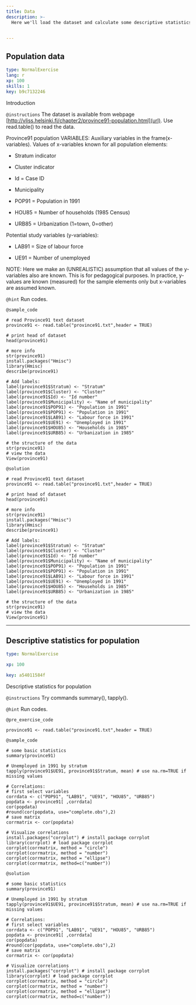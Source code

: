 ```yaml
---
title: Data
description: >-
  Here we'll load the dataset and calculate some descriptive statistics.


---
```

## Population data

```yaml
type: NormalExercise
lang: r
xp: 100
skills: 1
key: b9c7132246
```

Introduction

`@instructions`
The dataset is available from webpage [http://vliss.helsinki.fi/chapter2/province91-population.html](url). Use read.table() to read the data.

Province91 population VARIABLES:
Auxiliary variables in the frame(x-variables). Values of x-variables known for all population elements:
    
- Stratum  indicator
 
- Cluster  indicator
    
- Id = Case ID

- Municipality

- POP91 = Population in 1991
    
- HOU85 = Number of households (1985 Census)

- URB85  = Urbanization (1=town, 0=other)

Potential study variables (y-variables):

- LAB91  = Size of labour force
 
- UE91 = Number of unemployed

NOTE: Here we make an (UNREALISTIC) assumption that all values of the y-variables also are known. This is for pedagogical purposes. In practice, y-values are known (measured) for the sample elements only but x-variables are assumed known.

`@hint`
Run codes.


`@sample_code`
```{r}
# read Province91 text dataset
province91 <- read.table("province91.txt",header = TRUE)

# print head of dataset
head(province91)

# more info
str(province91)
install.packages("Hmisc")
library(Hmisc)
describe(province91)

# Add labels:
label(province91$Stratum) <- "Stratum" 
label(province91$Cluster) <- "Cluster" 
label(province91$Id) <- "Id number" 
label(province91$Municipality) <- "Name of municipality"
label(province91$POP91) <- "Population in 1991" 
label(province91$POP91) <- "Population in 1991" 
label(province91$LAB91) <- "Labour force in 1991" 
label(province91$UE91) <- "Unemployed in 1991" 
label(province91$HOU85) <- "Households in 1985" 
label(province91$URB85) <- "Urbanization in 1985"

# the structure of the data
str(province91)
# view the data
View(province91)
```
`@solution`
```{r}
# read Province91 text dataset
province91 <- read.table("province91.txt",header = TRUE)

# print head of dataset
head(province91)

# more info
str(province91)
install.packages("Hmisc")
library(Hmisc)
describe(province91)

# Add labels:
label(province91$Stratum) <- "Stratum" 
label(province91$Cluster) <- "Cluster" 
label(province91$Id) <- "Id number" 
label(province91$Municipality) <- "Name of municipality"
label(province91$POP91) <- "Population in 1991" 
label(province91$POP91) <- "Population in 1991" 
label(province91$LAB91) <- "Labour force in 1991" 
label(province91$UE91) <- "Unemployed in 1991" 
label(province91$HOU85) <- "Households in 1985" 
label(province91$URB85) <- "Urbanization in 1985"

# the structure of the data
str(province91)
# view the data
View(province91)
```






---
## Descriptive statistics for population

```yaml
type: NormalExercise

xp: 100

key: a54011584f
```

Descriptive statistics for population

`@instructions`
Try commands summary(), tapply().

`@hint`
Run codes.

`@pre_exercise_code`
```{r}
province91 <- read.table("province91.txt",header = TRUE)
```
`@sample_code`
```{r}
# some basic statistics
summary(province91)

# Unemployed in 1991 by stratum
tapply(province91$UE91, province91$Stratum, mean) # use na.rm=TRUE if missing values

# Correlations:
# first select variables
corrdata <- c("POP91", "LAB91", "UE91", "HOU85", "URB85")
popdata <- province91[ ,corrdata]
cor(popdata)
#round(cor(popdata, use="complete.obs"),2)
# save matrix
corrmatrix <- cor(popdata) 

# Visualize correlations
install.packages("corrplot") # install package corrplot
library(corrplot) # load package corrplot
corrplot(corrmatrix, method = "circle")
corrplot(corrmatrix, method = "number")
corrplot(corrmatrix, method = "ellipse")
corrplot(corrmatrix, method=c("number"))
```
`@solution`
```{r}
# some basic statistics
summary(province91)

# Unemployed in 1991 by stratum
tapply(province91$UE91, province91$Stratum, mean) # use na.rm=TRUE if missing values

# Correlations:
# first select variables
corrdata <- c("POP91", "LAB91", "UE91", "HOU85", "URB85")
popdata <- province91[ ,corrdata]
cor(popdata)
#round(cor(popdata, use="complete.obs"),2)
# save matrix
corrmatrix <- cor(popdata) 

# Visualize correlations
install.packages("corrplot") # install package corrplot
library(corrplot) # load package corrplot
corrplot(corrmatrix, method = "circle")
corrplot(corrmatrix, method = "number")
corrplot(corrmatrix, method = "ellipse")
corrplot(corrmatrix, method=c("number"))
```




